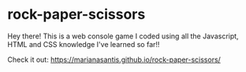 # rock-paper-scissors

Hey there! This is a web console game I coded using all the Javascript, HTML and CSS knowledge I've learned so far!! 

Check it out: https://marianasantis.github.io/rock-paper-scissors/